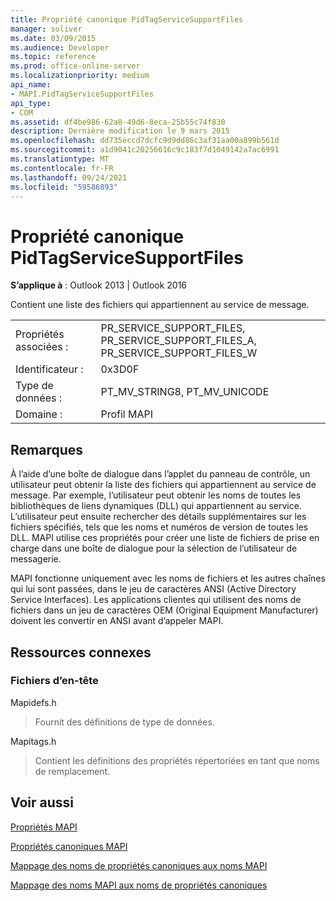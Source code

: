 ```yaml
---
title: Propriété canonique PidTagServiceSupportFiles
manager: soliver
ms.date: 03/09/2015
ms.audience: Developer
ms.topic: reference
ms.prod: office-online-server
ms.localizationpriority: medium
api_name:
- MAPI.PidTagServiceSupportFiles
api_type:
- COM
ms.assetid: df4be986-62a8-49d6-8eca-25b55c74f830
description: Dernière modification le 9 mars 2015
ms.openlocfilehash: dd735eccd7dcfc9d9dd86c3af31aa00a899b561d
ms.sourcegitcommit: a1d9041c20256616c9c183f7d1049142a7ac6991
ms.translationtype: MT
ms.contentlocale: fr-FR
ms.lasthandoff: 09/24/2021
ms.locfileid: "59586893"
---
```

# <a name="pidtagservicesupportfiles-canonical-property"></a>Propriété canonique PidTagServiceSupportFiles

  
  
**S’applique à** : Outlook 2013 | Outlook 2016 
  
Contient une liste des fichiers qui appartiennent au service de message.
  
|||
|:-----|:-----|
|Propriétés associées :  <br/> |PR_SERVICE_SUPPORT_FILES, PR_SERVICE_SUPPORT_FILES_A, PR_SERVICE_SUPPORT_FILES_W  <br/> |
|Identificateur :  <br/> |0x3D0F  <br/> |
|Type de données :  <br/> |PT_MV_STRING8, PT_MV_UNICODE  <br/> |
|Domaine :  <br/> |Profil MAPI  <br/> |
   
## <a name="remarks"></a>Remarques

À l’aide d’une boîte de dialogue dans l’applet du panneau de contrôle, un utilisateur peut obtenir la liste des fichiers qui appartiennent au service de message. Par exemple, l’utilisateur peut obtenir les noms de toutes les bibliothèques de liens dynamiques (DLL) qui appartiennent au service. L’utilisateur peut ensuite rechercher des détails supplémentaires sur les fichiers spécifiés, tels que les noms et numéros de version de toutes les DLL. MAPI utilise ces propriétés pour créer une liste de fichiers de prise en charge dans une boîte de dialogue pour la sélection de l’utilisateur de messagerie.
  
MAPI fonctionne uniquement avec les noms de fichiers et les autres chaînes qui lui sont passées, dans le jeu de caractères ANSI (Active Directory Service Interfaces). Les applications clientes qui utilisent des noms de fichiers dans un jeu de caractères OEM (Original Equipment Manufacturer) doivent les convertir en ANSI avant d’appeler MAPI.
  
## <a name="related-resources"></a>Ressources connexes

### <a name="header-files"></a>Fichiers d’en-tête

Mapidefs.h
  
> Fournit des définitions de type de données.
    
Mapitags.h
  
> Contient les définitions des propriétés répertoriées en tant que noms de remplacement.
    
## <a name="see-also"></a>Voir aussi



[Propriétés MAPI](mapi-properties.md)
  
[Propriétés canoniques MAPI](mapi-canonical-properties.md)
  
[Mappage des noms de propriétés canoniques aux noms MAPI](mapping-canonical-property-names-to-mapi-names.md)
  
[Mappage des noms MAPI aux noms de propriétés canoniques](mapping-mapi-names-to-canonical-property-names.md)

